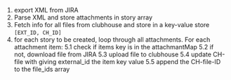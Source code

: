 1. export XML from JIRA
2. Parse XML and store attachments in story array
3. Fetch info for all files from clubhouse and store in a key-value store `[EXT_ID, CH_ID]` 
5. for each story to be created, loop through all attachments. For each attachment item:
    5.1 check if items key is in the attachmantMap
    5.2 if not, download file from JIRA
    5.3 upload file to clubhouse
    5.4 update CH-file with giving external_id the item key value
    5.5 append the CH-file-ID to the file_ids array
